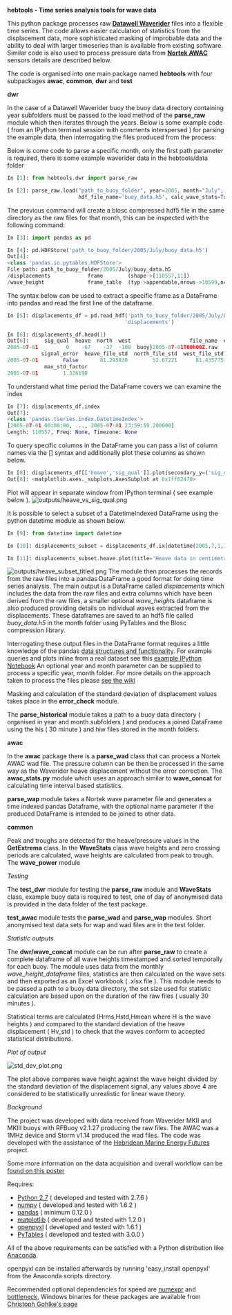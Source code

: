 **hebtools - Time series analysis tools for wave data** 

This python package processes raw **[Datawell
Waverider](http://www.datawell.nl)** files into a flexible time series. The code
allows easier calculation of statistics from the displacement data, more
sophisticated masking of improbable data and the ability to deal with larger
timeseries than is available from existing software. Similar code is also used
to process pressure data from **[Nortek
AWAC](http://www.nortek-as.com/en/products/wave-systems/awac)** sensors details
are described below. 

The code is organised into one main package named **hebtools** with four
subpackages **awac**, **common**, **dwr** and **test**

**dwr** 

In the case of a Datawell Waverider buoy the buoy data directory containing year
subfolders must be passed to the load method of the **parse_raw** module which
then iterates through the years. Below is some example code ( from an IPython 
terminal session with comments interspersed ) for parsing the example data, then
interrogating the files produced from the process: 

Below is come code to parse a specific month, only the first path parameter 
is required, there is some example waverider data in the hebtools/data folder

```python
In [1]: from hebtools.dwr import parse_raw 

In [2]: parse_raw.load("path_to_buoy_folder", year=2005, month="July", 
                       hdf_file_name='buoy_data.h5', calc_wave_stats=True)
```
The previous command will create a blosc compressed hdf5 file in the same
directory as the raw files for that month, this can be inspected with the 
following command:

```python
In [3]: import pandas as pd

In [4]: pd.HDFStore('path_to_buoy_folder/2005/July/buoy_data.h5')
Out[4]: 
<class 'pandas.io.pytables.HDFStore'>
File path: path_to_buoy_folder/2005/July/buoy_data.h5
/displacements            frame        (shape->[110557,11])                                     
/wave_height              frame_table  (typ->appendable,nrows->10599,ncols->4,indexers->[index])
```

The syntax below can be used to extract a specific frame as a DataFrame into pandas
and read the first line of the dataframe.
```python
In [5]: displacements_df = pd.read_hdf('path_to_buoy_folder/2005/July/buoy_data.h5',
                                      'displacements')

In [6]: displacements_df.head(1)
Out[6]:     sig_qual  heave  north  west                   file_name  extrema \ 
2005-07-01         0    -67    -37  -108  buoy}2005-07-01T00h00Z.raw      NaN   
           signal_error  heave_file_std  north_file_std  west_file_std \
2005-07-01        False       81.295838        52.67221      81.435775   
            max_std_factor  
2005-07-01        1.326198  
```
To understand what time period the DataFrame covers we can examine the index 
```python
In [7]: displacements_df.index
Out[7]:
<class 'pandas.tseries.index.DatetimeIndex'>
[2005-07-01 00:00:00, ..., 2005-07-01 23:59:59.200000]
Length: 110557, Freq: None, Timezone: None
```
To query specific columns in the DataFrame you can pass a list of column names
via the [] syntax and additionally plot these columns as shown below.
```python
In [8]: displacements_df[['heave','sig_qual']].plot(secondary_y=('sig_qual'))
Out[8]: <matplotlib.axes._subplots.AxesSubplot at 0x1ff62470>
```
Plot will appear in separate window from IPython terminal ( see example below ). 
![outputs/heave_vs_sig_qual.png](https://raw.githubusercontent.com/seumasmorrison/hebtools/master/outputs/heave_vs_sig_qual.png)

It is possible to select a subset of a DatetimeIndexed DataFrame using the python 
datetime module as shown below.

```python
In [9]: from datetime import datetime

In [10]: displacements_subset = displacements_df.ix[datetime(2005,7,1,16):datetime(2005,7,1,16,30)]

In [11]: displacements_subset.heave.plot(title='Heave data in centimetres')
```
![outputs/heave_subset_titled.png](https://raw.githubusercontent.com/seumasmorrison/hebtools/master/outputs/heave_subset_titled.png)
The module then processes the records from the raw files into a pandas 
DataFrame a good format for doing time series analysis. The main output is a 
DataFrame called *displacements* which includes the data from the raw files and
 extra columns which have been derived from the raw files, a smaller optional 
*wave_heights* dataframe is also produced providing details on individual waves
 extracted from the displacements. These dataframes are saved to an hdf5 file 
 called *buoy_data.h5* in the month folder using PyTables and the Blosc 
 compression library.

Interrogating these output files in the DataFrame format requires a little 
knowledge of the pandas [data structures and 
functionality](http://pandas.pydata.org/pandas-docs/stable/10min.html). For
example queries and plots inline from a real dataset see this [example IPython
Notebook](http://nbviewer.ipython.org/urls/bitbucket.org/jamesmorrison/hebtools/raw/d18d0e8390202b2f04a2e591c2dc3759a80f3f42/outputs/Visualising_displacement_data.ipynb?create=1)
An optional year and month parameter can be supplied to process a specific year, month folder. 
For more details on the approach taken to process the files please [see the
wiki](https://bitbucket.org/jamesmorrison/hebtools/wiki/Home) 

Masking and calculation of the standard deviation of displacement values takes
place in the **error_check** module. 

The **parse_historical** module takes a path to a buoy data directory ( 
organised in year and month subfolders ) and produces a joined 
DataFrame using the his ( 30 minute ) and hiw files stored in the month folders.

**awac** 

In the **awac** package there is a **parse_wad** class that can process a Nortek
AWAC wad file. The pressure column can be then be processed in the same way as
the Waverider heave displacement without the error correction. The 
**awac\_stats.py** module which uses an approach similar to **wave\_concat** for
calculating time interval based statistics. 

**parse_wap** module takes a Nortek wave parameter file and generates a time 
indexed pandas Dataframe, with the optional name parameter if the produced 
DataFrame is intended to be joined to other data.

**common** 

Peak and troughs are detected for the heave/pressure values in the
**GetExtrema** class. In the **WaveStats** class wave heights and zero crossing
periods are calculated, wave heights are calculated from peak to trough. The
**wave_power** module 

*Testing*

The **test\_dwr** module for testing the **parse\_raw** module and **WaveStats**
class, example buoy data is required to test, one of day of anonymised data is 
provided in the data folder of the test package. 

**test\_awac** module tests the **parse\_wad** and **parse\_wap** modules. Short 
anonymised test data sets for wap and wad files are in the test folder.

*Statistic outputs* 

The **dwr/wave\_concat** module can be run after **parse_raw** to create a
complete dataframe of all wave heights timestamped and sorted temporally for
each buoy. The module uses data from the monthly *wave_height_dataframe* files,
statistics are then calculated on the wave sets and then exported as an Excel
workbook ( .xlsx file ). This module needs to be passed a path to a buoy data
directory, the set size used for statistic calculation are based upon on the 
duration of the raw files ( usually 30 minutes ). 

Statistical terms are calculated (Hrms,Hstd,Hmean where H is the wave heights )
and compared to the standard deviation of the heave displacement ( Hv_std ) to 
check that the waves conform to accepted statistical distributions.  

*Plot of output*

![std_dev_plot.png](https://bitbucket.org/jamesmorrison/hebtools/raw/ac7de53a961a9114031c88210153760f4ff278ab/images/std_dev_plot.png)

The plot above compares wave height against the wave height divided by the 
standard deviation of the displacement signal, any values above 4 are 
considered to be statistically unrealistic for linear wave theory.

*Background*

The project was developed with data received from Waverider MKII and MKIII buoys
with RFBuoy v2.1.27 producing the raw files. The AWAC was a 1MHz device and
Storm v1.14 produced the wad files. The code was developed with the assistance
of the [Hebridean Marine Energy Futures](http://hebmarine.com) project. 

Some more information on the data acquisition and overall workflow can be [found
on this poster](http://www.academia.edu/3231377/hebtools_Time_series_analysis_tools_for_wave_sensor_data)

Requires: 

- [Python 2.7](http://python.org/download/) ( developed and tested with 2.7.6 ) 
- [numpy](http://numpy.scipy.org) ( developed and tested with 1.6.2 ) 
- [pandas](http://pandas.pydata.org) ( minimum 0.12.0 ) 
- [matplotlib](http://matplotlib.org) ( developed and tested with 1.2.0 ) 
- [openpyxl](http://bitbucket.org/ericgazoni/openpyxl/src) ( developed and
  tested with 1.6.1 )
- [PyTables](http://pytables.org) ( developed and tested with 3.0.0 )

All of the above requirements can be satisfied with a Python distribution
like [Anaconda](http://continuum.io/downloads.html). 

openpyxl can be installed afterwards by running 'easy_install openpyxl' from the
Anaconda scripts directory. 

Recommended optional dependencies for speed are
[numexpr](https://code.google.com/p/numexpr/) and
[bottleneck](https://pypi.python.org/pypi/Bottleneck), Windows binaries for
these packages are available from [Christoph Gohlke's
page](http://www.lfd.uci.edu/~gohlke/pythonlibs/)

